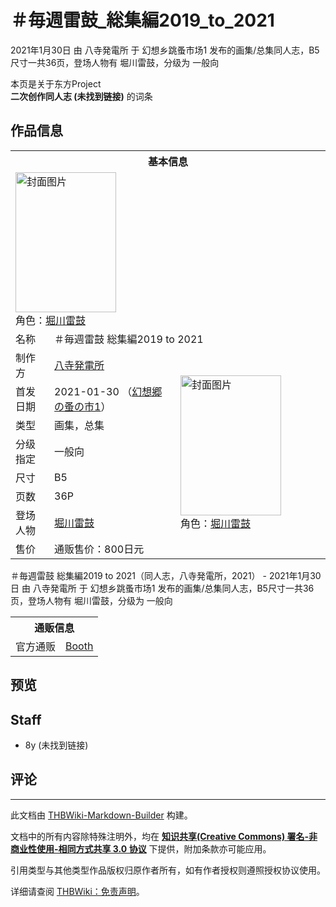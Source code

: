# ＃毎週雷鼓_総集編2019_to_2021

<!-- source html: G:\repos\THBWiki-Markdown-Builder\THBWikiMarkdown\Temp\main\a\ae\ns0%3A%EF%BC%83%E6%AF%8E%E9%80%B1%E9%9B%B7%E9%BC%93_%E7%B7%8F%E9%9B%86%E7%B7%A82019_to_2021.html -->

2021年1月30日 由 八寺発電所 于 幻想乡跳蚤市场1 发布的画集/总集同人志，B5尺寸一共36页，登场人物有 堀川雷鼓，分级为 一般向

本页是关于东方Project  
 **二次创作同人志 (未找到链接)** 的词条
## 作品信息

<table><tbody><tr><th colspan="3">基本信息</th></tr><tr><td class="cover-artwork-mobile" colspan="2"><a href="./文件-＃毎週雷鼓_総集編2019_to_2021封面.jpg.md" class="image" title="封面图片"><img alt="封面图片" src="https://upload.thwiki.cc/thumb/9/97/%EF%BC%83%E6%AF%8E%E9%80%B1%E9%9B%B7%E9%BC%93_%E7%B7%8F%E9%9B%86%E7%B7%A82019_to_2021%E5%B0%81%E9%9D%A2.jpg/161px-%EF%BC%83%E6%AF%8E%E9%80%B1%E9%9B%B7%E9%BC%93_%E7%B7%8F%E9%9B%86%E7%B7%A82019_to_2021%E5%B0%81%E9%9D%A2.jpg" decoding="async" loading="lazy" width="161" height="224" srcset="https://upload.thwiki.cc/thumb/9/97/%EF%BC%83%E6%AF%8E%E9%80%B1%E9%9B%B7%E9%BC%93_%E7%B7%8F%E9%9B%86%E7%B7%A82019_to_2021%E5%B0%81%E9%9D%A2.jpg/241px-%EF%BC%83%E6%AF%8E%E9%80%B1%E9%9B%B7%E9%BC%93_%E7%B7%8F%E9%9B%86%E7%B7%A82019_to_2021%E5%B0%81%E9%9D%A2.jpg 1.5x, https://upload.thwiki.cc/thumb/9/97/%EF%BC%83%E6%AF%8E%E9%80%B1%E9%9B%B7%E9%BC%93_%E7%B7%8F%E9%9B%86%E7%B7%A82019_to_2021%E5%B0%81%E9%9D%A2.jpg/322px-%EF%BC%83%E6%AF%8E%E9%80%B1%E9%9B%B7%E9%BC%93_%E7%B7%8F%E9%9B%86%E7%B7%A82019_to_2021%E5%B0%81%E9%9D%A2.jpg 2x" data-file-width="2606" data-file-height="3624"></a><div class="cover-char">角色：<a href="./堀川雷鼓.md" title="堀川雷鼓">堀川雷鼓</a></div></td>
</tr><tr><td class="label">名称</td><td colspan="2"> ＃毎週雷鼓 総集編2019 to 2021 </td></tr><tr><td class="label">制作方</td><td><a href="./八寺発電所.md" title="八寺発電所">八寺発電所</a></td><td class="cover-artwork" rowspan="8" style="min-width:224px;"><a href="./文件-＃毎週雷鼓_総集編2019_to_2021封面.jpg.md" class="image" title="封面图片"><img alt="封面图片" src="https://upload.thwiki.cc/thumb/9/97/%EF%BC%83%E6%AF%8E%E9%80%B1%E9%9B%B7%E9%BC%93_%E7%B7%8F%E9%9B%86%E7%B7%A82019_to_2021%E5%B0%81%E9%9D%A2.jpg/161px-%EF%BC%83%E6%AF%8E%E9%80%B1%E9%9B%B7%E9%BC%93_%E7%B7%8F%E9%9B%86%E7%B7%A82019_to_2021%E5%B0%81%E9%9D%A2.jpg" decoding="async" loading="lazy" width="161" height="224" srcset="https://upload.thwiki.cc/thumb/9/97/%EF%BC%83%E6%AF%8E%E9%80%B1%E9%9B%B7%E9%BC%93_%E7%B7%8F%E9%9B%86%E7%B7%A82019_to_2021%E5%B0%81%E9%9D%A2.jpg/241px-%EF%BC%83%E6%AF%8E%E9%80%B1%E9%9B%B7%E9%BC%93_%E7%B7%8F%E9%9B%86%E7%B7%A82019_to_2021%E5%B0%81%E9%9D%A2.jpg 1.5x, https://upload.thwiki.cc/thumb/9/97/%EF%BC%83%E6%AF%8E%E9%80%B1%E9%9B%B7%E9%BC%93_%E7%B7%8F%E9%9B%86%E7%B7%A82019_to_2021%E5%B0%81%E9%9D%A2.jpg/322px-%EF%BC%83%E6%AF%8E%E9%80%B1%E9%9B%B7%E9%BC%93_%E7%B7%8F%E9%9B%86%E7%B7%A82019_to_2021%E5%B0%81%E9%9D%A2.jpg 2x" data-file-width="2606" data-file-height="3624"></a><div class="cover-char">角色：<a href="./堀川雷鼓.md" title="堀川雷鼓">堀川雷鼓</a></div></td>
</tr><tr><td class="label">首发日期</td><td>2021-01-30&#160;（<a href="/展会作品列表?e=%E5%B9%BB%E6%83%B3%E4%B9%A1%E8%B7%B3%E8%9A%A4%E5%B8%82%E5%9C%BA%231">幻想郷の蚤の市1</a>）</td></tr><tr><td class="label">类型</td><td>画集，总集</td></tr><tr><td class="label">分级指定</td><td>一般向</td></tr><tr><td class="label">尺寸</td><td>B5</td></tr><tr><td class="label">页数</td><td>36P</td></tr><tr><td class="label">登场人物</td><td><a href="./堀川雷鼓.md" title="堀川雷鼓">堀川雷鼓</a></td></tr><tr><td class="label">售价</td><td>通贩售价：800日元</td></tr></tbody></table>

＃毎週雷鼓 総集編2019 to 2021（同人志，八寺発電所，2021） - 2021年1月30日 由 八寺発電所 于 幻想乡跳蚤市场1 发布的画集/总集同人志，B5尺寸一共36页，登场人物有 堀川雷鼓，分级为 一般向

<table><tbody><tr><th colspan="3">通贩信息</th></tr><tr><td class="label">官方通贩</td><td colspan="2"><a rel="nofollow" class="external text" href="https://raikolover.booth.pm/items/2720357">Booth</a></td></tr></tbody></table>


## 预览
## Staff
- 8y (未找到链接)

## 评论




---

此文档由 [THBWiki-Markdown-Builder](https://github.com/Delsin-Yu/THBWiki-Markdown-Builder) 构建。

文档中的所有内容除特殊注明外，均在 [**知识共享(Creative Commons) 署名-非商业性使用-相同方式共享 3.0 协议**](https://creativecommons.org/licenses/by-sa/3.0/deed.zh-hans) 下提供，附加条款亦可能应用。

引用类型与其他类型作品版权归原作者所有，如有作者授权则遵照授权协议使用。

详细请查阅 [THBWiki：免责声明](https://thbwiki.cc/THBWiki:%E5%85%8D%E8%B4%A3%E5%A3%B0%E6%98%8E)。

